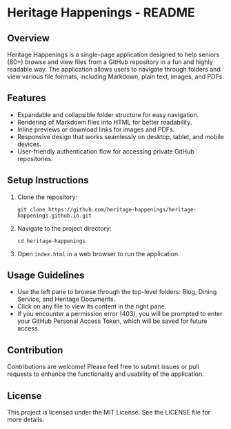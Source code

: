 # Heritage Happenings - README

## Overview
Heritage Happenings is a single-page application designed to help seniors (80+) browse and view files from a GitHub repository in a fun and highly readable way. The application allows users to navigate through folders and view various file formats, including Markdown, plain text, images, and PDFs.

## Features
- Expandable and collapsible folder structure for easy navigation.
- Rendering of Markdown files into HTML for better readability.
- Inline previews or download links for images and PDFs.
- Responsive design that works seamlessly on desktop, tablet, and mobile devices.
- User-friendly authentication flow for accessing private GitHub repositories.

## Setup Instructions
1. Clone the repository:
   ```
   git clone https://github.com/heritage-happenings/heritage-happenings.github.io.git
   ```
2. Navigate to the project directory:
   ```
   cd heritage-happenings
   ```
3. Open `index.html` in a web browser to run the application.

## Usage Guidelines
- Use the left pane to browse through the top-level folders: Blog, Dining Service, and Heritage Documents.
- Click on any file to view its content in the right pane.
- If you encounter a permission error (403), you will be prompted to enter your GitHub Personal Access Token, which will be saved for future access.

## Contribution
Contributions are welcome! Please feel free to submit issues or pull requests to enhance the functionality and usability of the application.

## License
This project is licensed under the MIT License. See the LICENSE file for more details.